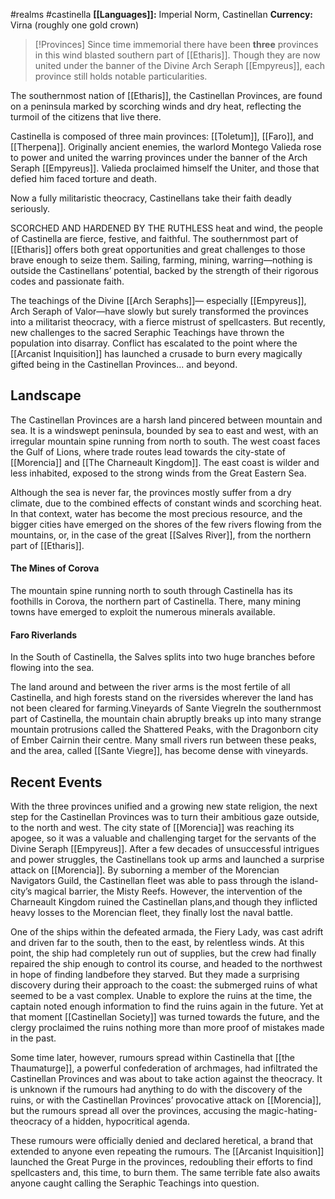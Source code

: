 #realms #castinella
**[[Languages]]:** Imperial Norm, Castinellan
**Currency:** Virna (roughly one gold crown)


> [!Provinces]
> Since time immemorial there have been **three** provinces in this wind blasted southern part of [[Etharis]]. Though they are now united under the banner of the Divine Arch Seraph [[Empyreus]], each province still holds notable particularities.

The southernmost nation of [[Etharis]], the Castinellan Provinces, are found on a peninsula marked by scorching winds and dry heat, reflecting the turmoil of the citizens that live there.

Castinella is composed of three main provinces: [[Toletum]], [[Faro]], and [[Therpena]]. Originally ancient enemies, the warlord Montego Valieda rose to power and united the warring provinces under the banner of the Arch Seraph [[Empyreus]]. Valieda proclaimed himself the Uniter, and those that defied him faced torture and death. 

Now a fully militaristic theocracy, Castinellans take their faith deadly seriously.

SCORCHED AND HARDENED BY THE RUTHLESS heat and wind, the people of Castinella are fierce, festive, and faithful. The southernmost part of [[Etharis]] offers both great opportunities and great challenges to those brave enough to seize them. Sailing, farming, mining, warring—nothing is outside the Castinellans’ potential, backed by the strength of their rigorous codes and passionate faith.

The teachings of the Divine [[Arch Seraphs]]— especially [[Empyreus]], Arch Seraph of Valor—have slowly but surely transformed the provinces into a militarist theocracy, with a fierce mistrust of spellcasters. But recently, new challenges to the sacred Seraphic Teachings have thrown the population into disarray. Conflict has escalated to the point where the [[Arcanist Inquisition]] has launched a crusade to burn every magically gifted being in the Castinellan Provinces... and beyond.

## Landscape
The Castinellan Provinces are a harsh land pincered between mountain and sea. It is a windswept peninsula, bounded by sea to east and west, with an irregular mountain spine running from north to south. The west coast faces the Gulf of Lions, where trade routes lead towards the city-state of [[Morencia]] and [[The Charneault Kingdom]]. The east coast is wilder and less inhabited, exposed to the strong winds from the Great Eastern Sea. 

Although the sea is never far, the provinces mostly suffer from a dry climate, due to the combined effects of constant winds and scorching heat. In that context, water has become the most precious resource, and the bigger cities have emerged on the shores of the few rivers flowing from the mountains, or, in the case of the great [[Salves River]], from the northern part of [[Etharis]].

#### The Mines of Corova
The mountain spine running north to south through Castinella has its foothills in Corova, the northern part of Castinella. There, many mining towns have emerged to exploit the numerous minerals available.

#### Faro Riverlands
In the South of Castinella, the Salves splits into two huge branches before flowing into the sea.

The land around and between the river arms is the most fertile of all Castinella, and high forests stand on the riversides wherever the land has not been cleared for farming.Vineyards of Sante ViegreIn the southernmost part of Castinella, the mountain chain abruptly breaks up into many strange mountain protrusions called the Shattered Peaks, with the Dragonborn city of Ember Cairnin their centre. Many small rivers run between these peaks, and the area, called [[Sante Viegre]], has become dense with vineyards.

## Recent Events
With the three provinces unified and a growing new state religion, the next step for the Castinellan Provinces was to turn their ambitious gaze outside, to the north and west. The city state of [[Morencia]] was reaching its apogee, so it was a valuable and challenging target for the servants of the Divine Seraph [[Empyreus]]. After a few decades of unsuccessful intrigues and power struggles, the Castinellans took up arms and launched a surprise attack on [[Morencia]]. By suborning a member of the Morencian Navigators Guild, the Castinellan fleet was able to pass through the island-city’s magical barrier, the Misty Reefs. However, the intervention of the Charneault Kingdom ruined the Castinellan plans,and though they inflicted heavy losses to the Morencian fleet, they finally lost the naval battle.

One of the ships within the defeated armada, the Fiery Lady, was cast adrift and driven far to the south, then to the east, by relentless winds. At this point, the ship had completely run out of supplies, but the crew had finally repaired the ship enough to control its course, and headed to the northwest in hope of finding landbefore they starved. But they made a surprising discovery during their approach to the coast: the submerged ruins of what seemed to be a vast complex. Unable to explore the ruins at the time, the captain noted enough information to find the ruins again in the future. Yet at that moment [[Castinellan Society]] was turned towards the future, and the clergy proclaimed the ruins nothing more than more proof of mistakes made in the past.

Some time later, however, rumours spread within Castinella that [[the Thaumaturge]], a powerful confederation of archmages, had infiltrated the Castinellan Provinces and was about to take action against the theocracy. It is unknown if the rumours had anything to do with the discovery of the ruins, or with the Castinellan Provinces’ provocative attack on [[Morencia]], but the rumours spread all over the provinces, accusing the magic-hating-theocracy of a hidden, hypocritical agenda.

These rumours were officially denied and declared heretical, a brand that extended to anyone even repeating the rumours. The [[Arcanist Inquisition]] launched the Great Purge in the provinces, redoubling their efforts to find spellcasters and, this time, to burn them. The same terrible fate also awaits anyone caught calling the Seraphic Teachings into question.

